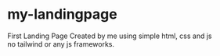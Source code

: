 # my-landingpage
First Landing Page Created by me 
using simple html, css and js 
<br>
no tailwind or any js frameworks.
